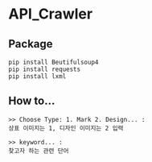 # API_Crawler
## Package
```
pip install Beutifulsoup4
pip install requests
pip install lxml
```

## How to...
```
>> Choose Type: 1. Mark 2. Design... : 
상표 이미지는 1, 디자인 이미지는 2 입력

>> keyword... : 
찾고자 하는 관련 단어 
